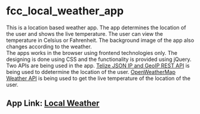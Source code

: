 # fcc_local_weather_app
This is a location based weather app. The app determines the location of the user and shows the live temperature. The user can view the temperature in Celsius or Fahrenheit. The background image of the app also changes according to the weather.<br>
The apps works in the browser using frontend technologies only. The designing is done using CSS and the functionality is provided using jQuery.
Two APIs are being used in the app. <a href="http://www.telize.com/">Telize JSON IP and GeoIP REST API</a> is being used to ddetermine the location of the user. <a href="http://openweathermap.org/api">OpenWeatherMap Weather API</a> is being used to get the live temperature of the location of the user.

<h2>App Link: <a href="http://codepen.io/drsherlock/full/qOOadW/" target="_blank">Local Weather</a></h2>
